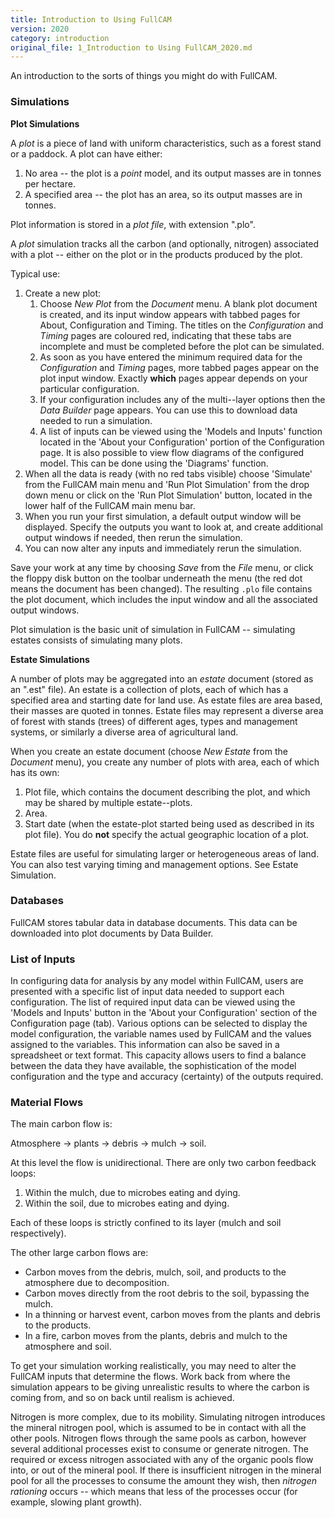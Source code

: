```yaml
---
title: Introduction to Using FullCAM
version: 2020
category: introduction
original_file: 1_Introduction to Using FullCAM_2020.md
---
```


An introduction to the sorts of things you might do with FullCAM.

### Simulations

**Plot Simulations**

A *plot* is a piece of land with uniform characteristics, such as a
forest stand or a paddock. A plot can have either:

1.  No area -- the plot is a *point* model, and its output masses are in
    tonnes per hectare.
2.  A specified area -- the plot has an area, so its output masses are
    in tonnes.

Plot information is stored in a *plot file*, with extension ".plo".

A *plot* simulation tracks all the carbon (and optionally, nitrogen)
associated with a plot -- either on the plot or in the products produced
by the plot.

Typical use:

1.  Create a new plot:
    1.  Choose *New Plot* from the *Document* menu. A blank plot
        document is created, and its input window appears with tabbed
        pages for About,
        Configuration and
        Timing. The titles on the *Configuration* and
        *Timing* pages are coloured red, indicating that these tabs are
        incomplete and must be completed before the plot can be
        simulated.
    2.  As soon as you have entered the minimum required data for the
        *Configuration* and *Timing* pages, more tabbed pages appear on
        the plot input window. Exactly **which** pages appear depends on
        your particular configuration.
    3.  If your configuration includes any of the multi--layer options
        then the *Data Builder* page appears. You can use this to
        download data needed to run a simulation.
    4.  A list of inputs can be viewed using the 'Models and Inputs'
        function located in the 'About your Configuration' portion of
        the Configuration page. It is also possible to view flow
        diagrams of the configured model. This can be done using the
        'Diagrams' function.
2.  When all the data is ready (with no red tabs visible) choose
    'Simulate' from the FullCAM main menu and 'Run Plot Simulation' from
    the drop down menu or click on the 'Run Plot Simulation' button,
    located in the lower half of the FullCAM main menu bar.
3.  When you run your first simulation, a default output window will be
    displayed. Specify the outputs you want to look at, and create
    additional output windows if needed, then rerun the simulation.
4.  You can now alter any inputs and immediately rerun the simulation.

Save your work at any time by choosing *Save* from the *File* menu, or
click the floppy disk button on the toolbar underneath the menu (the red
dot means the document has been changed). The resulting `.plo` file
contains the plot document, which includes the input window and all the
associated output windows.

Plot simulation is the basic unit of simulation in FullCAM -- simulating
estates consists of simulating many plots.

**Estate Simulations**

A number of plots may be aggregated into an *estate* document (stored as
an ".est" file). An estate is a collection of plots, each of which has a
specified area and starting date for land use. As estate files are area
based, their masses are quoted in tonnes. Estate files may represent a
diverse area of forest with stands (trees) of different ages, types and
management systems, or similarly a diverse area of agricultural land.

When you create an estate document (choose *New Estate* from the
*Document* menu), you create any number of plots with area, each of
which has its own:

1.  Plot file, which contains the document describing the plot, and
    which may be shared by multiple estate--plots.
2.  Area.
3.  Start date (when the estate-plot started being used as described in
    its plot file). You do **not** specify the actual geographic
    location of a plot.

Estate files are useful for simulating larger or heterogeneous areas of
land. You can also test varying timing and management options. See
Estate Simulation.

### Databases

FullCAM stores tabular data in database documents. This data can be
downloaded into plot documents by Data
Builder.

### List of Inputs

In configuring data for analysis by any model within FullCAM, users are
presented with a specific list of input data needed to support each
configuration. The list of required input data can be viewed using the
'Models and Inputs' button in the 'About your Configuration' section of
the Configuration page (tab). Various options can be selected to display
the model configuration, the variable names used by FullCAM and the
values assigned to the variables. This information can also be saved in
a spreadsheet or text format. This capacity allows users to find a
balance between the data they have available, the sophistication of the
model configuration and the type and accuracy (certainty) of the outputs
required.

### Material Flows

The main carbon flow is:

Atmosphere → plants → debris → mulch → soil.

At this level the flow is unidirectional. There are only two carbon
feedback loops:

1.  Within the mulch, due to microbes eating and dying.
2.  Within the soil, due to microbes eating and dying.

Each of these loops is strictly confined to its layer (mulch and soil
respectively).

The other large carbon flows are:

- Carbon moves from the debris, mulch, soil, and products to the
  atmosphere due to decomposition.
- Carbon moves directly from the root debris to the soil, bypassing the
  mulch.
- In a thinning or harvest event, carbon moves from the plants and
  debris to the products.
- In a fire, carbon moves from the plants, debris and mulch to the
  atmosphere and soil.

To get your simulation working realistically, you may need to alter the
FullCAM inputs that determine the flows. Work back from where the
simulation appears to be giving unrealistic results to where the carbon
is coming from, and so on back until realism is achieved.

Nitrogen is more complex, due to its mobility. Simulating nitrogen
introduces the mineral nitrogen pool, which is assumed to be in contact
with all the other pools. Nitrogen flows through the same pools as
carbon, however several additional processes exist to consume or
generate nitrogen. The required or excess nitrogen associated with any
of the organic pools flow into, or out of the mineral pool. If there is
insufficient nitrogen in the mineral pool for all the processes to
consume the amount they wish, then *nitrogen rationing* occurs -- which
means that less of the processes occur (for example, slowing plant
growth).
